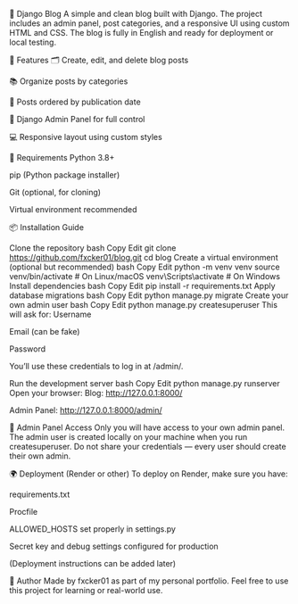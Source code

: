 📝 Django Blog A simple and clean blog built with Django. The project includes an admin panel, post categories, and a responsive UI using custom HTML and CSS. The blog is fully in English and ready for deployment or local testing.

🚀 Features 🗂 Create, edit, and delete blog posts

📚 Organize posts by categories

🧭 Posts ordered by publication date

🔐 Django Admin Panel for full control

💻 Responsive layout using custom styles

💾 Requirements Python 3.8+

pip (Python package installer)

Git (optional, for cloning)

Virtual environment recommended

📦 Installation Guide

Clone the repository bash Copy Edit git clone https://github.com/fxcker01/blog.git cd blog
Create a virtual environment (optional but recommended) bash Copy Edit python -m venv venv source venv/bin/activate # On Linux/macOS venv\Scripts\activate # On Windows
Install dependencies bash Copy Edit pip install -r requirements.txt
Apply database migrations bash Copy Edit python manage.py migrate
Create your own admin user bash Copy Edit python manage.py createsuperuser This will ask for:
Username

Email (can be fake)

Password

You’ll use these credentials to log in at /admin/.

Run the development server bash Copy Edit python manage.py runserver Open your browser:
Blog: http://127.0.0.1:8000/

Admin Panel: http://127.0.0.1:8000/admin/

🔐 Admin Panel Access Only you will have access to your own admin panel. The admin user is created locally on your machine when you run createsuperuser. Do not share your credentials — every user should create their own admin.

🌍 Deployment (Render or other) To deploy on Render, make sure you have:

requirements.txt

Procfile

ALLOWED_HOSTS set properly in settings.py

Secret key and debug settings configured for production

(Deployment instructions can be added later)

🙌 Author Made by fxcker01 as part of my personal portfolio. Feel free to use this project for learning or real-world use.
